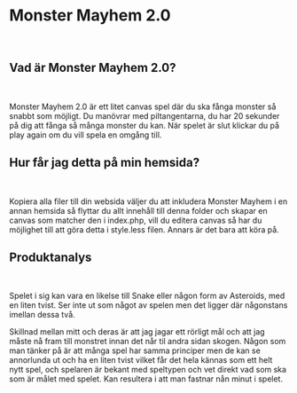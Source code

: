 <h1>Monster Mayhem 2.0</h1>
<br>
<h2>Vad är Monster Mayhem 2.0? </h2>
<br>
<p>Monster Mayhem 2.0 är ett litet canvas spel där du ska fånga monster så snabbt som möjligt. Du manövrar med piltangentarna, du har 20 sekunder på dig att fånga så många monster du kan. När spelet är slut klickar du på play again om du vill spela en omgång till. </p>

<h2>Hur får jag detta på min hemsida?</h2>
<br>
<p>Kopiera alla filer till din websida väljer du att inkludera Monster Mayhem i en annan hemsida så flyttar du allt innehåll till denna folder och skapar en canvas som matcher den i index.php, vill du editera canvas så har du möjlighet till att göra detta i style.less filen. Annars är det bara att köra på.</p>

<h2>Produktanalys</h2>
<br>
<p>Spelet i sig kan vara en likelse till Snake eller någon form av Asteroids, med en liten tvist. Ser inte ut som något av spelen men det ligger där någonstans imellan dessa två.

Skillnad mellan mitt och deras är att jag jagar ett rörligt mål och att jag måste nå fram till monstret innan det når til andra sidan skogen. Någon som man tänker på är att många spel har samma principer men de kan se annorlunda ut och ha en liten tvist vilket får det hela kännas som ett helt nytt spel, och spelaren är bekant med speltypen och vet direkt vad som ska som är målet med spelet. Kan resultera i att man fastnar nån minut i spelet.</p>
